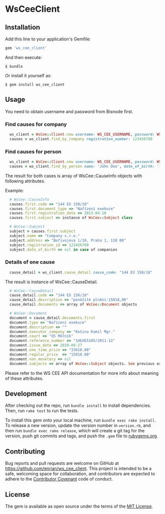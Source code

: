 # WsCeeClient

## Installation

Add this line to your application's Gemfile:

```ruby
gem 'ws_cee_client'
```

And then execute:

    $ bundle

Or install it yourself as:

    $ gem install ws_cee_client

## Usage

You need to obtain username and password from Bisnode first. 

### Find causes for company

```ruby
  ws_client = WsCee::Client.new username: WS_CEE_USERNAME, password: WS_CEE_PASSWORD
  causes = ws_client.find_by_company registration_number: 123456789
```

### Find causes for person

```ruby
  ws_client = WsCee::Client.new username: WS_CEE_USERNAME, password: WS_CEE_PASSWORD
  causes = ws_client.find_by_person name: 'John Doe', date_of_birth: '1969-03-14'
```

The result for both cases is array of WsCee::CauseInfo objects with following attributes.

Example:
 
```ruby
  # WsCee::CauseInfo
  causes.first.code => "144 EX 150/10"
  causes.first.document_type => "Nařízení exekuce"
  causes.first.registration_date => 2013-04-10
  causes.first.subject => instance of WsCee::Subject class

  # WsCee::Subject
  subject = causes.first.subject 
  subject.name => "Company s.r.o."
  subject.address => "Bořivojova 1/10, Praha 1, 110 00"
  subject.registration_id => 123456789
  subject.date_of_birth => nil in case of companies
```

### Details of one cause

```ruby
  cause_detail = ws_client.cause_detail cause_code: "144 EX 150/10"
```

The result is instance of WsCee::CauseDetail.


```ruby
  # WsCee::CauseDetail
  cause_detail.code => "144 EX 150/10"
  cause_detail.description => "peněžité plnění:15018,00"
  cause_detail.documents => array of WsCee::Document objects

  # WsCee::Document
  document = cause_detail.documents.first
  document.type => "Nařízení exekuce"
  document.description => ""
  document.executor_company => "Košina Kamil Mgr."
  document.court => "OS Mělník"
  document.reference_number => "14EXE5105/2011-12"
  document.issue_date => 2010-09-27 
  document.one_time_price => "15018.00"
  document.regular_price  => "15018.00"
  document.non_monetary => nil
  document.subjects => array of WsCee::Subject objects. See previous example
```

Please refer to the WS CEE API documentation for more info about meaning of these attributes.

## Development

After checking out the repo, run `bundle install` to install dependencies. Then, run `rake test` to run the tests.

To install this gem onto your local machine, run `bundle exec rake install`. To release a new version, update the version number in `version.rb`, and then run `bundle exec rake release`, which will create a git tag for the version, push git commits and tags, and push the `.gem` file to [rubygems.org](https://rubygems.org).

## Contributing

Bug reports and pull requests are welcome on GitHub at https://github.com/enrian/ws_cee_client. This project is intended to be a safe, welcoming space for collaboration, and contributors are expected to adhere to the [Contributor Covenant](contributor-covenant.org) code of conduct.


## License

The gem is available as open source under the terms of the [MIT License](http://opensource.org/licenses/MIT).

